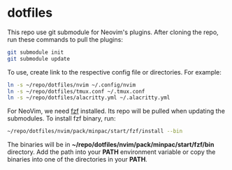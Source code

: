 # dotfiles

This repo use git submodule for Neovim's plugins. After cloning the repo,
run these commands to pull the plugins:

```bash
git submodule init
git submodule update
```

To use, create link to the respective config file or directories.
For example:

```bash
ln -s ~/repo/dotfiles/nvim ~/.config/nvim
ln -s ~/repo/dotfiles/tmux.conf ~/.tmux.conf
ln -s ~/repo/dotfiles/alacritty.yml ~/.alacritty.yml
```

For NeoVim, we need [fzf](https://github.com/junegunn/fzf) installed. Its repo
will be pulled when updating the submodules. To install fzf binary, run:

```bash
~/repo/dotfiles/nvim/pack/minpac/start/fzf/install --bin
```

The binaries will be in **~/repo/dotfiles/nvim/pack/minpac/start/fzf/bin** directory.
Add the path into your **PATH** environment variable or copy the binaries into
one of the directories in your **PATH**.

